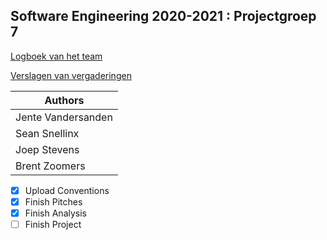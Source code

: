 ## Software Engineering 2020-2021 : Projectgroep 7

[Logboek van het team](https://docs.google.com/spreadsheets/d/1aB1Xlr9R__WgLRTIwdTzUjQXIvRjevPR76F350nt_Pc/edit?usp=sharing) 

[Verslagen van vergaderingen](https://drive.google.com/drive/u/1/folders/1r-no0k3xhDqo-2gsLRYGw7nXN-rUzQJA)

Authors |
--------- |
Jente Vandersanden |
Sean Snellinx |
Joep Stevens |
Brent Zoomers |


- [x] Upload Conventions
- [x] Finish Pitches
- [x] Finish Analysis
- [ ] Finish Project
